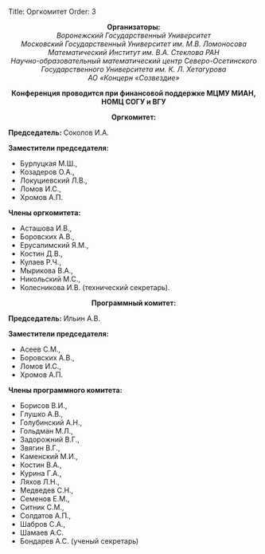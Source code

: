 Title: Оргкомитет
Order: 3

**<center>Организаторы:</center>**
*<center>Воронежский Государственный Университет</center>*
*<center>Московский Государственный Университет им. М.В. Ломоносова</center>*
*<center>Математический Институт им. В.А. Стеклова РАН</center>*
*<center>Научно-образовательный математический центр Северо-Осетинского Государственного Университета им. К. Л. Хетагурова</center>*
*<center>АО «Концерн «Созвездие»</center>*

**<center>Конференция проводится при финансовой поддержке МЦМУ МИАН, НОМЦ СОГУ и ВГУ</center>**

**<center>Оргкомитет:</center>**

**Председатель:** Соколов И.А.

**Заместители председателя:**

* Бурлуцкая М.Ш.,
* Козадеров О.А.,
* Локуциевский Л.В.,
* Ломов И.С.,
* Хромов А.П.

**Члены оргкомитета:**

* Асташова И.В.,
* Боровских А.В.,
* Eрусалимский Я.М.,
* Костин Д.В.,
* Кулаев Р.Ч.,
* Мырикова В.А.,
* Никольский М.С.,
* Колесникова И.В. (технический секретарь).

**<center>Программный комитет:</center>**

**Председатель:** Ильин А.В.

**Заместители председателя:**

* Асеев С.М.,
* Боровских А.В.,
* Ломов И.С.,
* Хромов А.П.

**Члены программного комитета:**

* Борисов В.И.,
* Глушко А.В.,
* Голубинский А.Н.,
* Гольдман М.Л.,
* Задорожний В.Г.,
* Звягин В.Г.,
* Каменский М.И.,
* Костин В.А.,
* Курина Г.А.,
* Ляхов Л.Н.,
* Медведев С.Н.,
* Семенов Е.М.,
* Ситник С.М.,
* Солдатов А.П.,
* Шабров С.А.,
* Шамаев А.С.
* Бондарев А.С. (ученый секретарь)
